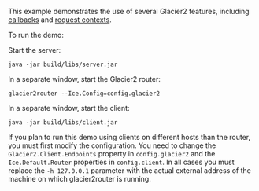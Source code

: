 This example demonstrates the use of several Glacier2 features, including
[callbacks][1] and [request contexts][2].

To run the demo:

Start the server:

```
java -jar build/libs/server.jar
```

In a separate window, start the Glacier2 router:

```
glacier2router --Ice.Config=config.glacier2
```

In a separate window, start the client:

```
java -jar build/libs/client.jar
```

If you plan to run this demo using clients on different hosts than the
router, you must first modify the configuration. You need to change
the `Glacier2.Client.Endpoints` property in `config.glacier2` and the
`Ice.Default.Router` properties in `config.client`. In all cases you must
replace the `-h 127.0.0.1` parameter with the actual external address
of the machine on which glacier2router is running.

[1]: https://doc.zeroc.com/display/Ice37/Callbacks+through+Glacier2
[2]: https://doc.zeroc.com/display/Ice37/How+Glacier2+uses+Request+Contexts
